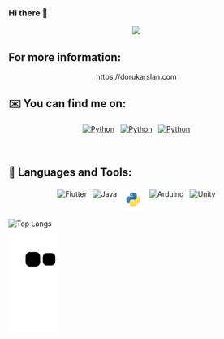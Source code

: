 ### Hi there 👋
<p align="center">
<img src="https://media3.giphy.com/media/rXSL6YwHJyRMYh9vhn/200w.gif"
</p>
  
## For more information:
<p align = "center">
 https://dorukarslan.com
  
</p>
  
## ✉️ You can find me on:
<p align="center">
<a href="https://dorukarslan.com/" target="_blank" rel="noopener noreferrer"> <img src="https://upload.wikimedia.org/wikipedia/commons/9/93/Wordpress_Blue_logo.png" alt="Python" height="40" style="vertical-align:top; margin:4px"></a>
<a href="https://www.linkedin.com/in/doruk-arslan-a084bb207/" target="_blank" rel="noopener noreferrer"> <img src="https://www.pngall.com/wp-content/uploads/2016/07/Linkedin-Download-PNG.png" alt="Python" height="40" style="vertical-align:top; margin:4px"></a>
<a href="mailto:doruk.arslan@tedu.edu.tr"> <img src="https://www.freepnglogos.com/uploads/logo-gmail-png/logo-gmail-png-gmail-icon-download-png-and-vector-1.png" alt="Python" height="40" style="vertical-align:top; margin:4px"></a>
</p>

<br />


## 🧰 Languages and Tools:
<p align="center">
<img src="https://www.muratoner.net/wp-content/uploads/2019/01/flutterlogo.png" alt="Flutter" height="40" style="vertical-align:top; margin:4px">
<img src="https://brandslogos.com/wp-content/uploads/images/large/java-logo-1.png" alt="Java" height="40" style="vertical-align:top; margin:4px">
<img src="https://raw.githubusercontent.com/github/explore/80688e429a7d4ef2fca1e82350fe8e3517d3494d/topics/python/python.png" alt="Python" height="40" style="vertical-align:top; margin:4px">
<img src="https://cdn.freebiesupply.com/logos/thumbs/2x/arduino-logo.png" alt="Arduino" height="40" style="vertical-align:top; margin:4px">
<img src="https://upload.wikimedia.org/wikipedia/commons/8/8a/Official_unity_logo.png" alt="Unity" height="40" style="vertical-align:top; margin:4px">


</p>


  
![Top Langs](https://github-readme-stats.vercel.app/api/top-langs/?username=dorukarslan&hide=Objective-C,assembly,TeX,HTML&theme=tokyonight)

![snake svg](https://github.com/dorukarslan/dorukarslan/blob/output/github-contribution-grid-snake.svg)
  

<!--
**dorukarslan/dorukarslan** is a ✨ _special_ ✨ repository because its `README.md` (this file) appears on your GitHub profile.

Here are some ideas to get you started:

- 🔭 I’m currently working on ...
- 🌱 I’m currently learning ...
- 👯 I’m looking to collaborate on ...
- 🤔 I’m looking for help with ...
- 💬 Ask me about ...
- 📫 How to reach me: ...
- 😄 Pronouns: ...
- ⚡ Fun fact: ...
- ![snake svg](https://github.com/YOUR_USERNAME/YOUR_USERNAME/blob/output/github-contribution-grid-snake.svg)
